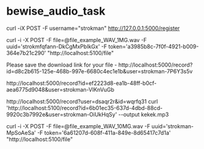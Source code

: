 # bewise_audio_task



curl -iX POST -F username="strokman" http://127.0.0.1:5000/register


curl -i -X POST -F file=@file_example_WAV_1MG.wav -F uuid='strokmfqfann-DkCgMxPbIkGx' -F token='a3985b8c-7f0f-4921-b009-364e7b21c290' "http://localhost:5100/file"

Please save the download link for your file - http://localhost:5000/record?id=d8c2b615-125e-468b-997e-6680c4ec1e1b&user=strokman-7P6Y3s5v

http://localhost:5000/record?id=ef2223d8-ea1b-48ff-b0cf-aea6775d9048&user=strokman-VlKnVuGb

http://localhost:5000/record?user=dsaqr2r&id=wqrfq31
curl 'http://localhost:5100/record?id=6b01ec35-637d-4dbd-88cd-9920c3b7992e&user=strokman-OiUkHqSy' --output kekek.mp3




curl -i -X POST -F file=@file_example_WAV_10MG.wav -F uuid='strokman-MpSoAeSa' -F token='6a61207d-608f-411a-849e-8d65417c7d1a' "http://localhost:5100/file"
